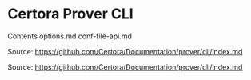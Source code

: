 # Certora Prover CLI

Contents
options.md
conf-file-api.md

Source: https://github.com/Certora/Documentation/prover/cli/index.md

Source: https://github.com/Certora/Documentation/prover/cli/index.md
